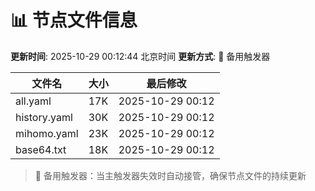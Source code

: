 # 📊 节点文件信息

**更新时间**: 2025-10-29 00:12:44 北京时间
**更新方式**: 🔄 备用触发器

| 文件名 | 大小 | 最后修改 |
|--------|------|----------|
| all.yaml | 17K | 2025-10-29 00:12 |
| history.yaml | 30K | 2025-10-29 00:12 |
| mihomo.yaml | 23K | 2025-10-29 00:12 |
| base64.txt | 18K | 2025-10-29 00:12 |

> 🔄 备用触发器：当主触发器失效时自动接管，确保节点文件的持续更新
